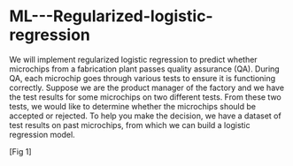 # ML---Regularized-logistic-regression

We will implement regularized logistic regression to predict whether microchips from a fabrication plant passes quality assurance (QA). During QA, each microchip goes through various tests to ensure it is functioning correctly. Suppose we are the product manager of the factory and we have the test results for some microchips on two different tests. From these two tests, we would like to determine whether the microchips should be accepted or rejected. To help you make the decision, we have a dataset of test results on past microchips, from which we can build a logistic regression model.

[Fig 1]
